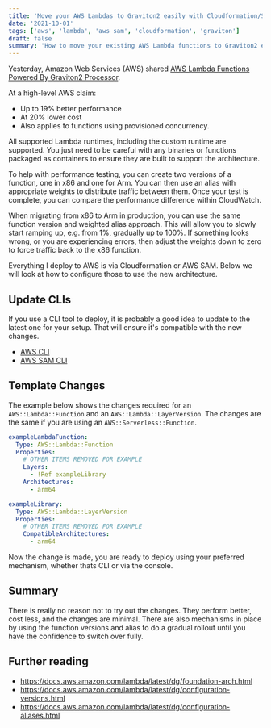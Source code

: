```yaml
---
title: 'Move your AWS Lambdas to Graviton2 easily with Cloudformation/SAM'
date: '2021-10-01'
tags: ['aws', 'lambda', 'aws sam', 'cloudformation', 'graviton']
draft: false
summary: 'How to move your existing AWS Lambda functions to Graviton2 easily with Cloudformation/SAM.'
---
```


Yesterday, Amazon Web Services (AWS) shared [AWS Lambda Functions Powered By Graviton2 Processor](https://aws.amazon.com/blogs/aws/aws-lambda-functions-powered-by-aws-graviton2-processor-run-your-functions-on-arm-and-get-up-to-34-better-price-performance/).

At a high-level AWS claim:

* Up to 19% better performance
* At 20% lower cost
* Also applies to functions using provisioned concurrency.

All supported Lambda runtimes, including the custom runtime are supported. You just need to be careful with any binaries or functions packaged as containers to ensure they are built to support the architecture.

To help with performance testing, you can create two versions of a function, one in x86 and one for Arm. You can then use an alias with appropriate weights to distribute traffic between them. Once your test is complete, you can compare the performance difference within CloudWatch.

When migrating from x86 to Arm in production, you can use the same function version and weighted alias approach. This will allow you to slowly start ramping up, e.g. from 1%, gradually up to 100%. If something looks wrong, or you are experiencing errors, then adjust the weights down to zero to force traffic back to the x86 function.

Everything I deploy to AWS is via Cloudformation or AWS SAM. Below we will look at how to configure those to use the new architecture.

## Update CLIs

If you use a CLI tool to deploy, it is probably a good idea to update to the latest one for your setup. That will ensure it's compatible with the new changes.

* [AWS CLI](https://docs.aws.amazon.com/cli/latest/userguide/cli-chap-install.html)
* [AWS SAM CLI](https://github.com/aws/aws-sam-cli)

## Template Changes

The example below shows the changes required for an `AWS::Lambda::Function` and an `AWS::Lambda::LayerVersion`. The changes are the same if you are using an `AWS::Serverless::Function`. 

```yaml
exampleLambdaFunction:
  Type: AWS::Lambda::Function
  Properties:
    # OTHER ITEMS REMOVED FOR EXAMPLE
    Layers:
      - !Ref exampleLibrary
    Architectures:
      - arm64

exampleLibrary:
  Type: AWS::Lambda::LayerVersion
  Properties:
    # OTHER ITEMS REMOVED FOR EXAMPLE
    CompatibleArchitectures:
      - arm64
```

Now the change is made, you are ready to deploy using your preferred mechanism, whether thats CLI or via the console.

## Summary

There is really no reason not to try out the changes. They perform better, cost less, and the changes are minimal. There are also mechanisms in place by using the function versions and alias to do a gradual rollout until you have the confidence to switch over fully.

## Further reading

* https://docs.aws.amazon.com/lambda/latest/dg/foundation-arch.html
* https://docs.aws.amazon.com/lambda/latest/dg/configuration-versions.html
* https://docs.aws.amazon.com/lambda/latest/dg/configuration-aliases.html
